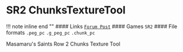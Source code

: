# SR2 ChunksTextureTool

!!! note inline end ""
    #### Links
    [`Forum Post`](https://www.saintsrowmods.com/forum/threads/saints-row-2-chunks-texture-tool.12877/)
    #### Games
    `SR2`
    #### File formats
    `.peg_pc`
    `.g_peg_pc`
    `.chunk_pc`

    

Masamaru's Saints Row 2 Chunks Texture Tool